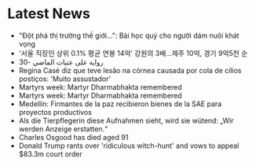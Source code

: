 # Latest News
-  "Đột phá thị trường thế giới...": Bài học quý cho người dám nuôi khát vọng
-  ‘서울 직장인 상위 0.1% 평균 연봉 14억’ 강원의 3배…제주 10억, 경기 9억5천 순
-  رواية على عتبات الماضي -30
-  Regina Casé diz que teve lesão na córnea causada por cola de cílios postiços: 'Muito assustador'
-  Martyrs week: Martyr Dharmabhakta remembered
-  Martyrs week: Martyr Dharmabhakta remembered
-  Medellín: Firmantes de la paz recibieron bienes de la SAE para proyectos productivos
-  Als die Tierpflegerin diese Aufnahmen sieht, wird sie wütend: „Wir werden Anzeige erstatten.“
-  Charles Osgood has died aged 91
-  Donald Trump rants over 'ridiculous witch-hunt' and vows to appeal $83.3m court order
